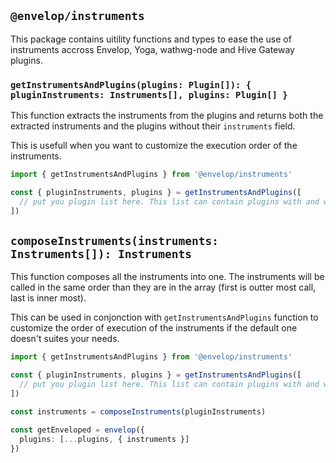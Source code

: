 ## `@envelop/instruments`

This package contains uitility functions and types to ease the use of instruments accross Envelop,
Yoga, wathwg-node and Hive Gateway plugins.

### `getInstrumentsAndPlugins(plugins: Plugin[]): { pluginInstruments: Instruments[], plugins: Plugin[] }`

This function extracts the instruments from the plugins and returns both the extracted instruments
and the plugins without their `instruments` field.

This is usefull when you want to customize the execution order of the instruments.

```ts
import { getInstrumentsAndPlugins } from '@envelop/instruments'

const { pluginInstruments, plugins } = getInstrumentsAndPlugins([
  // put you plugin list here. This list can contain plugins with and without instruments.
])
```

## `composeInstruments(instruments: Instruments[]): Instruments`

This function composes all the instruments into one. The instruments will be called in the same
order than they are in the array (first is outter most call, last is inner most).

This can be used in conjonction with `getInstrumentsAndPlugins` function to customize the order of
execution of the instruments if the default one doesn't suites your needs.

```ts
import { getInstrumentsAndPlugins } from '@envelop/instruments'

const { pluginInstruments, plugins } = getInstrumentsAndPlugins([
  // put you plugin list here. This list can contain plugins with and without instruments.
])

const instruments = composeInstruments(pluginInstruments)

const getEnveloped = envelop({
  plugins: [...plugins, { instruments }]
})
```
